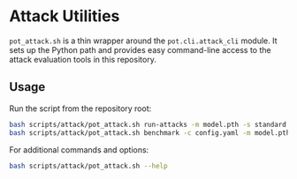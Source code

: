 # Attack Utilities

`pot_attack.sh` is a thin wrapper around the `pot.cli.attack_cli` module.
It sets up the Python path and provides easy command-line access to the
attack evaluation tools in this repository.

## Usage

Run the script from the repository root:

```bash
bash scripts/attack/pot_attack.sh run-attacks -m model.pth -s standard
bash scripts/attack/pot_attack.sh benchmark -c config.yaml -m model.pth
```

For additional commands and options:

```bash
bash scripts/attack/pot_attack.sh --help
```

